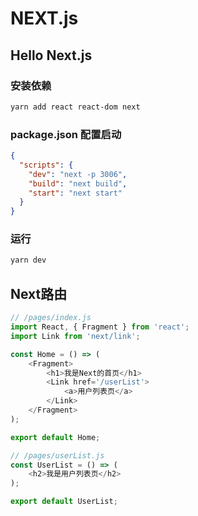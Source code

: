 # NEXT.js

## Hello Next.js

### 安装依赖

```bash
yarn add react react-dom next
```

### package.json 配置启动

```json
{
  "scripts": {
    "dev": "next -p 3006",
    "build": "next build",
    "start": "next start"
  }
}
```

### 运行

```bash
yarn dev
```

## Next路由

```js
// /pages/index.js
import React, { Fragment } from 'react';
import Link from 'next/link';

const Home = () => (
    <Fragment>
        <h1>我是Next的首页</h1>
        <Link href='/userList'>
            <a>用户列表页</a>
        </Link>
    </Fragment>
);

export default Home;
```

```js
// /pages/userList.js
const UserList = () => (
    <h2>我是用户列表页</h2>
);

export default UserList;
```